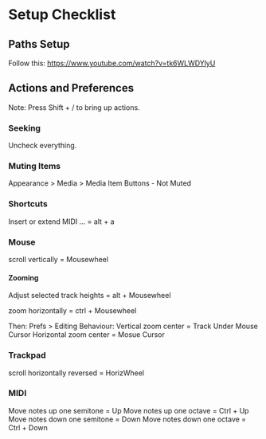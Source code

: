 # Setup Checklist

## Paths Setup

Follow this: https://www.youtube.com/watch?v=tk6WLWDYlyU

## Actions and Preferences

Note: Press Shift + / to bring up actions.

### Seeking

Uncheck everything.

### Muting Items

Appearance > Media > Media Item Buttons - Not Muted

### Shortcuts

Insert or extend MIDI ... = alt + a

### Mouse

scroll vertically = Mousewheel

#### Zooming

Adjust selected track heights = alt + Mousewheel

zoom horizontally = ctrl + Mousewheel

Then: Prefs > Editing Behaviour:
Vertical zoom center = Track Under Mouse Cursor
Horizontal zoom center = Mosue Cursor

### Trackpad

scroll horizontally reversed = HorizWheel

### MIDI

Move notes up one semitone = Up
Move notes up one octave = Ctrl + Up
Move notes down one semitone = Down
Move notes down one octave = Ctrl + Down
